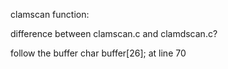 clamscan function:

difference between clamscan.c and clamdscan.c?

follow the buffer char buffer[26]; at line 70

